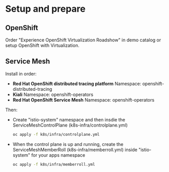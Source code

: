 # Setup and prepare

## OpenShift

Order "Experience OpenShift Virtualization Roadshow" in demo catalog or setup OpenShift with Virtualization.

## Service Mesh

Install in order: 

* **Red Hat OpenShift distributed tracing platform**
Namespace: openshift-distributed-tracing
* **Kiali**
Namespace: openshift-operators
* **Red Hat OpenShift Service Mesh**
Namespace: openshift-operators

Then:

* Create "istio-system" namespace and then insdie the ServiceMeshControlPlane (k8s-infra/controlplane.yml)
    ```sh
    oc apply -f k8s/infra/controlplane.yml
    ```
* When the control plane is up and running, create the ServiceMeshMemberRoll (k8s-infra/memberroll.yml) inside "istio-system" for your apps namespace
    ```sh
    oc apply -f k8s/infra/memberroll.yml
    ```
